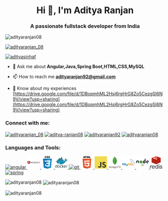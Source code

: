 <h1 align="center">Hi 👋, I'm Aditya Ranjan</h1>
<h3 align="center">A passionate fullstack developer from India</h3>

<p align="left"> <img src="https://komarev.com/ghpvc/?username=adityaranjan08&label=Profile%20views&color=0e75b6&style=flat" alt="adityaranjan08" /> </p>

<p align="left"> <a href="https://twitter.com/adityaranjan_08" target="blank"><img src="https://img.shields.io/twitter/follow/adityaranjan_08?logo=twitter&style=for-the-badge" alt="adityaranjan_08" /></a> </p>

<p align="left"> <a href="https://instagram.com/adityasinhaf" target="blank"><img src="https://img.shields.io/instagram/follow/adityasinhaf?logo=instagram&style=for-the-badge" alt="adityasinhaf" /></a> </p>

- 💬 Ask me about **Angular,Java,Spring Boot,HTML,CSS,MySQL**

- 📫 How to reach me **adityaranjan92@gmail.com**

- 📄 Know about my experiences [https://drive.google.com/file/d/1DBopmhML2Hsj6rgHrG8Zo5CezgSI6N9V/view?usp=sharing](https://drive.google.com/file/d/1DBopmhML2Hsj6rgHrG8Zo5CezgSI6N9V/view?usp=sharing)

<h3 align="left">Connect with me:</h3>
<p align="left">
<a href="https://twitter.com/adityaranjan_08" target="blank"><img align="center" src="https://raw.githubusercontent.com/rahuldkjain/github-profile-readme-generator/master/src/images/icons/Social/twitter.svg" alt="adityaranjan_08" height="30" width="40" /></a>
<a href="https://linkedin.com/in/aditya-ranjan08" target="blank"><img align="center" src="https://raw.githubusercontent.com/rahuldkjain/github-profile-readme-generator/master/src/images/icons/Social/linked-in-alt.svg" alt="aditya-ranjan08" height="30" width="40" /></a>
<a href="https://www.hackerrank.com/adityaranjan92" target="blank"><img align="center" src="https://raw.githubusercontent.com/rahuldkjain/github-profile-readme-generator/master/src/images/icons/Social/hackerrank.svg" alt="adityaranjan92" height="30" width="40" /></a>
<a href="https://www.leetcode.com/adityaranjan08" target="blank"><img align="center" src="https://raw.githubusercontent.com/rahuldkjain/github-profile-readme-generator/master/src/images/icons/Social/leet-code.svg" alt="adityaranjan08" height="30" width="40" /></a>
</p>

<h3 align="left">Languages and Tools:</h3>
<p align="left"> <a href="https://angular.io" target="_blank" rel="noreferrer"> <img src="https://angular.io/assets/images/logos/angular/angular.svg" alt="angular" width="40" height="40"/> </a> <a href="https://angular.io" target="_blank" rel="noreferrer"> <img src="https://raw.githubusercontent.com/devicons/devicon/master/icons/angularjs/angularjs-original-wordmark.svg" alt="angularjs" width="40" height="40"/> </a> <a href="https://www.w3schools.com/css/" target="_blank" rel="noreferrer"> <img src="https://raw.githubusercontent.com/devicons/devicon/master/icons/css3/css3-original-wordmark.svg" alt="css3" width="40" height="40"/> </a> <a href="https://www.docker.com/" target="_blank" rel="noreferrer"> <img src="https://raw.githubusercontent.com/devicons/devicon/master/icons/docker/docker-original-wordmark.svg" alt="docker" width="40" height="40"/> </a> <a href="https://git-scm.com/" target="_blank" rel="noreferrer"> <img src="https://www.vectorlogo.zone/logos/git-scm/git-scm-icon.svg" alt="git" width="40" height="40"/> </a> <a href="https://www.w3.org/html/" target="_blank" rel="noreferrer"> <img src="https://raw.githubusercontent.com/devicons/devicon/master/icons/html5/html5-original-wordmark.svg" alt="html5" width="40" height="40"/> </a> <a href="https://developer.mozilla.org/en-US/docs/Web/JavaScript" target="_blank" rel="noreferrer"> <img src="https://raw.githubusercontent.com/devicons/devicon/master/icons/javascript/javascript-original.svg" alt="javascript" width="40" height="40"/> </a> <a href="https://www.mongodb.com/" target="_blank" rel="noreferrer"> <img src="https://raw.githubusercontent.com/devicons/devicon/master/icons/mongodb/mongodb-original-wordmark.svg" alt="mongodb" width="40" height="40"/> </a> <a href="https://www.mysql.com/" target="_blank" rel="noreferrer"> <img src="https://raw.githubusercontent.com/devicons/devicon/master/icons/mysql/mysql-original-wordmark.svg" alt="mysql" width="40" height="40"/> </a> <a href="https://nodejs.org" target="_blank" rel="noreferrer"> <img src="https://raw.githubusercontent.com/devicons/devicon/master/icons/nodejs/nodejs-original-wordmark.svg" alt="nodejs" width="40" height="40"/> </a> <a href="https://redis.io" target="_blank" rel="noreferrer"> <img src="https://raw.githubusercontent.com/devicons/devicon/master/icons/redis/redis-original-wordmark.svg" alt="redis" width="40" height="40"/> </a> <a href="https://spring.io/" target="_blank" rel="noreferrer"> <img src="https://www.vectorlogo.zone/logos/springio/springio-icon.svg" alt="spring" width="40" height="40"/> </a> </p>

<p><img align="left" src="https://github-readme-stats.vercel.app/api/top-langs?username=adityaranjan08&show_icons=true&locale=en&layout=compact" alt="adityaranjan08" /></p>

<p>&nbsp;<img align="center" src="https://github-readme-stats.vercel.app/api?username=adityaranjan08&show_icons=true&locale=en" alt="adityaranjan08" /></p>

<p><img align="center" src="https://github-readme-streak-stats.herokuapp.com/?user=adityaranjan08&" alt="adityaranjan08" /></p>
